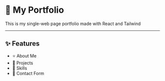 # 📄 My Portfolio

This is my single-web page portfolio made with React and Tailwind

---

## ✨ Features

- ⭐ About Me
- 📄 Projects
- 🧠 Skills
- 👥 Contact Form